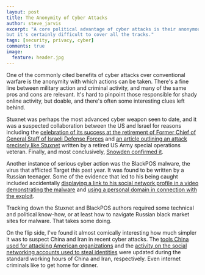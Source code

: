 ```yaml
---
layout: post
title: The Anonymity of Cyber Attacks
author: steve_jarvis
excerpt: "A core political advantage of cyber attacks is their anonymous nature,
but it's certainly difficult to cover all the tracks."
tags: [security, privacy, cyber]
comments: true
image:
  feature: header.jpg
---
```


One of the commonly cited benefits of cyber attacks over conventional warfare is
the anonymity with which actions can be taken. There's a fine line
between military action and criminal activity, and many of the same pros and
cons are relevant. It's hard to pinpoint those responsible for shady
online activity, but doable, and there's often some interesting clues left behind.

Stuxnet was perhaps the most advanced cyber weapon seen to date, and it was a
suspected collaboration between the US and Israel for reasons including the
[celebration of its success at the retirement of Former
Chief of General Staff of Israeli Defense Forces][telegraph_gabi] and
[an article outlining an attack precisely like Stuxnet][bumgarner_article]
written by a retired US Army special operations veteran. Finally, and most conclusively,
[Snowden confirmed it][snowden_stuxnet].

Another instance of serious cyber action was the BlackPOS malware, the virus that afflicted Target this
past year. It was found to be written by a Russian teenager. Some of the
evidence that led to his being caught included accidentally [displaying a
link to his social network profile in a video demonstrating the malware][sec_affairs_blackpos]
and [using a personal domain in connection with the exploit][sec_affairs_domain].

Tracking down the Stuxnet and BlackPOS authors required some technical and
political know-how, or at least how to navigate Russian black market sites for
malware. That takes some doing.

On the flip side, I've found it almost comically interesting how much
simpler it was to suspect China and Iran in recent cyber attacks. The [tools
China used for attacking American organizations][nytimes_china_attacks] and the
[activity on the social networking accounts used to steal identities][nytimes_iran_attacks]
were updated during the standard working hours of China and Iran,
respectively. Even internet criminals like to get home for dinner.


[stuxnet_wikipedia]: http://en.wikipedia.org/wiki/Stuxnet#Speculations_about_the_target_and_origin
[bumgarner_article]: http://www.stripes.com/news/cone-of-silence-surrounds-u-s-cyberwarfare-1.158090
[snowden_stuxnet]: http://www.theregister.co.uk/2013/07/08/snowden_us_israel_stuxnet/
[sec_affairs_blackpos]: http://securityaffairs.co/wordpress/13213/cyber-crime/exclusive-details-on-investigation-of-group-ib-on-new-age-of-pos-malware.html
[sec_affairs_domain]: http://securityaffairs.co/wordpress/21337/cyber-crime/blackpos-malware.html
[nytimes_china_attacks]: http://www.nytimes.com/2014/06/10/technology/private-report-further-details-chinese-cyberattacks.html?hp&_r=0
[nytimes_iran_attacks]: http://bits.blogs.nytimes.com/2014/05/29/cyberespionage-attacks-tied-to-hackers-in-iran/
[telegraph_gabi]:http://www.telegraph.co.uk/technology/news/8326274/Israeli-security-chief-celebrates-Stuxnet-cyber-attack.html
